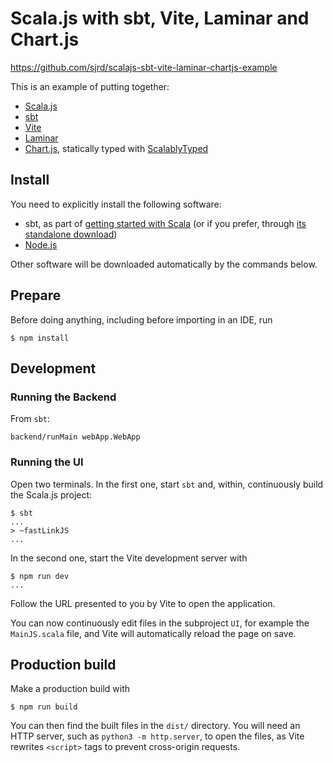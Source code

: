 # Scala.js with sbt, Vite, Laminar and Chart.js

https://github.com/sjrd/scalajs-sbt-vite-laminar-chartjs-example

This is an example of putting together:

* [Scala.js](https://www.scala-js.org/)
* [sbt](https://www.scala-sbt.org/)
* [Vite](https://vitejs.dev/)
* [Laminar](https://laminar.dev/)
* [Chart.js](https://www.chartjs.org/), statically typed with [ScalablyTyped](https://scalablytyped.org/)

## Install

You need to explicitly install the following software:

* sbt, as part of [getting started with Scala](https://docs.scala-lang.org/getting-started/index.html) (or if you prefer, through [its standalone download](https://www.scala-sbt.org/download.html))
* [Node.js](https://nodejs.org/en/)

Other software will be downloaded automatically by the commands below.

## Prepare

Before doing anything, including before importing in an IDE, run

```
$ npm install
```

## Development

### Running the Backend

From `sbt`:

```
backend/runMain webApp.WebApp
```

### Running the UI

Open two terminals.
In the first one, start `sbt` and, within, continuously build the Scala.js project:

```
$ sbt
...
> ~fastLinkJS
...
```

In the second one, start the Vite development server with

```
$ npm run dev
...
```

Follow the URL presented to you by Vite to open the application.

You can now continuously edit files in the subproject `UI`, for example the `MainJS.scala` file, and Vite will automatically reload the page on save.

## Production build

Make a production build with

```
$ npm run build
```

You can then find the built files in the `dist/` directory.
You will need an HTTP server, such as `python3 -m http.server`, to open the files, as Vite rewrites `<script>` tags to prevent cross-origin requests.
